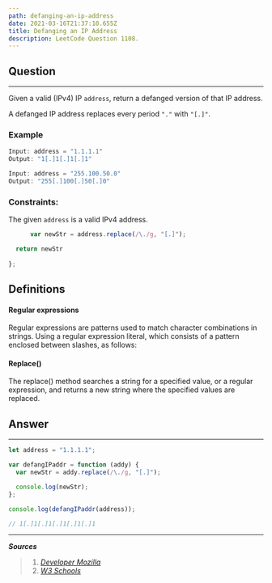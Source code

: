 ```yaml
---
path: defanging-an-ip-address
date: 2021-03-16T21:37:10.655Z
title: Defanging an IP Address
description: LeetCode Question 1108.
---
```

## Question

- - -

Given a valid (IPv4) IP `address`, return a defanged version of that IP address.

A defanged IP address replaces every period `"."` with `"[.]"`.



### Example 

```js
Input: address = "1.1.1.1"
Output: "1[.]1[.]1[.]1"
```

```js
Input: address = "255.100.50.0"
Output: "255[.]100[.]50[.]0"
```

### **Constraints:** 

The given `address` is a valid IPv4 address.

```js
      var newStr = address.replace(/\./g, "[.]");

  return newStr
    
};
```

## Definitions

#### Regular expressions

Regular expressions are patterns used to match character combinations in strings.  Using a regular expression literal, which consists of a pattern enclosed between slashes, as follows:

#### Replace()

The replace() method searches a string for a specified value, or a regular expression, and returns a new string where the specified values are replaced.

## Answer

- - -

```js
let address = "1.1.1.1";

var defangIPaddr = function (addy) {
  var newStr = addy.replace(/\./g, "[.]");

  console.log(newStr);
};

console.log(defangIPaddr(address));

// 1[.]1[.]1[.]1[.]1[.]1
```



- - -

***Sources***

> 1. *[Developer Mozilla ](https://developer.mozilla.org/en-US/docs/Web/JavaScript/Guide/Regular_Expressions)*
> 2. *[W3 Schools ](https://www.w3schools.com/jsref/jsref_replace.asp)*
